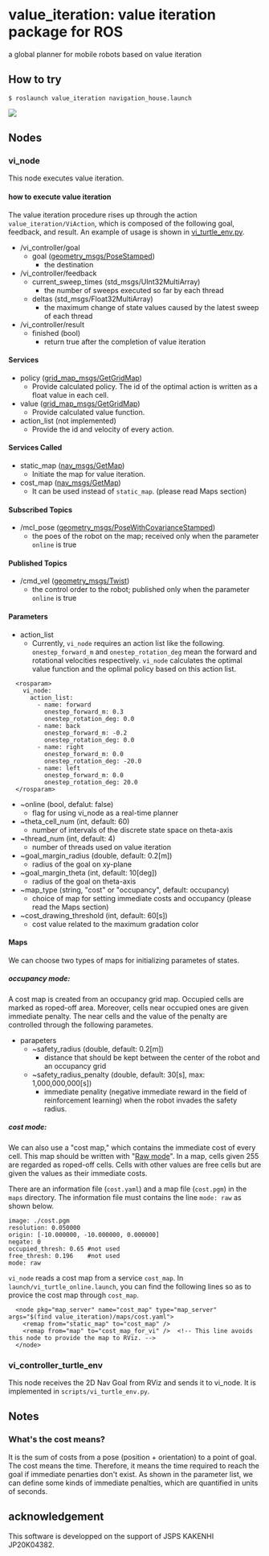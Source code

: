 # value_iteration: value iteration package for ROS

a global planner for mobile robots based on value iteration

## How to try

```
$ roslaunch value_iteration navigation_house.launch
```

[![](https://img.youtube.com/vi/vozJNzThUdM/0.jpg)](https://www.youtube.com/watch?v=vozJNzThUdM)

## Nodes

### vi_node

This node executes value iteration.

#### how to execute value iteration

The value iteration procedure rises up through the action `value_iteration/ViAction`, which is composed of the following goal, feedback, and result. An example of usage is shown in [vi_turtle_env.py](https://github.com/ryuichiueda/value_iteration/blob/main/scripts/vi_turtle_env.py).

* /vi_controller/goal
    * goal ([geometry_msgs/PoseStamped](http://docs.ros.org/en/melodic/api/geometry_msgs/html/msg/PoseStamped.html))
        * the destination
* /vi_controller/feedback
    * current_sweep_times (std_msgs/UInt32MultiArray)
        * the number of sweeps executed so far by each thread
    * deltas (std_msgs/Float32MultiArray)
        * the maximum change of state values caused by the latest sweep of each thread
* /vi_controller/result
    * finished (bool)
        * return true after the completion of value iteration

#### Services

* policy ([grid_map_msgs/GetGridMap](http://docs.ros.org/en/kinetic/api/grid_map_msgs/html/srv/GetGridMap.html))
    * Provide calculated policy. The id of the optimal action is written as a float value in each cell.
* value ([grid_map_msgs/GetGridMap](http://docs.ros.org/en/kinetic/api/grid_map_msgs/html/srv/GetGridMap.html))
    * Provide calculated value function.
* action_list (not implemented)
    * Provide the id and velocity of every action.

#### Services Called

* static_map ([nav_msgs/GetMap](http://docs.ros.org/en/api/nav_msgs/html/srv/GetMap.html))
    * Initiate the map for value iteration.
* cost_map ([nav_msgs/GetMap](http://docs.ros.org/en/api/nav_msgs/html/srv/GetMap.html))
    * It can be used instead of `static_map`. (please read Maps section)

#### Subscribed Topics

* /mcl_pose ([geometry_msgs/PoseWithCovarianceStamped](http://docs.ros.org/en/melodic/api/geometry_msgs/html/msg/PoseWithCovarianceStamped.html))
    * the poes of the robot on the map; received only when the parameter `online` is true

#### Published Topics

* /cmd_vel ([geometry_msgs/Twist](http://docs.ros.org/en/melodic/api/geometry_msgs/html/msg/Twist.html))
    * the control order to the robot; published only when the parameter `online` is true


#### Parameters

* action_list
    * Currently, `vi_node` requires an action list like the following. `onestep_forward_m` and `onestep_rotation_deg` mean the forward and rotational velocities respectively. `vi_node` calculates the optimal value function and the oplimal policy based on this action list.

```
  <rosparam>
    vi_node:
      action_list:
        - name: forward
          onestep_forward_m: 0.3
          onestep_rotation_deg: 0.0
        - name: back
          onestep_forward_m: -0.2
          onestep_rotation_deg: 0.0
        - name: right
          onestep_forward_m: 0.0
          onestep_rotation_deg: -20.0
        - name: left
          onestep_forward_m: 0.0
          onestep_rotation_deg: 20.0
  </rosparam>
```

* ~online (bool, defalut: false)
    * flag for using vi_node as a real-time planner
* ~theta_cell_num (int, default: 60) 
    * number of intervals of the discrete state space on theta-axis
* ~thread_num (int, default: 4) 
    * number of threads used on value iteration
* ~goal_margin_radius (double, default: 0.2[m]) 
    * radius of the goal on xy-plane
* ~goal_margin_theta (int, default: 10[deg]) 
    * radius of the goal on theta-axis
* ~map_type (string, "cost" or "occupancy", default: occupancy) 
    * choice of map for setting immediate costs and occupancy (please read the Maps section)
* ~cost_drawing_threshold (int, default: 60[s]) 
    * cost value related to the maximum gradation color

#### Maps

We can choose two types of maps for initializing parametes of states. 

##### occupancy mode: 

A cost map is created from an occupancy grid map. Occupied cells are marked as roped-off area. Moreover, cells near occupied ones are given immediate penalty. The near cells and the value of the penalty are controlled through the following parametes. 

* parapeters
    * ~safety_radius (double, default: 0.2[m]) 
        * distance that should be kept between the center of the robot and an occupancy grid 
    * ~safety_radius_penalty (double, default: 30[s], max: 1,000,000,000[s]) 
        * immediate penality (negative immediate reward in the field of reinforcement learning) when the robot invades the safety radius. 

##### cost mode:

We can also use a "cost map," which contains the immediate cost of every cell. This map should be written with "[Raw mode](http://wiki.ros.org/map_server#Raw)". In a map, cells given 255 are regarded as roped-off cells. Cells with other values are free cells but are given the values as their immediate costs. 

There are an information file (`cost.yaml`) and a map file (`cost.pgm`) in the `maps` directory. The information file must contains the line `mode: raw` as shown below.

```
image: ./cost.pgm
resolution: 0.050000
origin: [-10.000000, -10.000000, 0.000000]
negate: 0
occupied_thresh: 0.65 #not used
free_thresh: 0.196    #not used
mode: raw
```

`vi_node` reads a cost map from a service `cost_map`. In `launch/vi_turtle_online.launch`, you can find the following lines so as to provice the cost map through `cost_map`. 

```
  <node pkg="map_server" name="cost_map" type="map_server" args="$(find value_iteration)/maps/cost.yaml">
    <remap from="static_map" to="cost_map" />
    <remap from="map" to="cost_map_for_vi" />  <!-- This line avoids this node to provide the map to RViz. -->
  </node>
```

### vi_controller_turtle_env

This node receives the 2D Nav Goal from RViz and sends it to vi_node. It is implemented in `scripts/vi_turtle_env.py`.

## Notes

### What's the cost means?

It is the sum of costs from a pose (position + orientation) to a point of goal. The cost means the time. Therefore, it means the time required to reach the goal if immediate penarties don't exist. As shown in the parameter list, we can define some kinds of immediate penalties, which are quantified in units of seconds. 

## acknowledgement

This software is developped on the support of JSPS KAKENHI JP20K04382.

